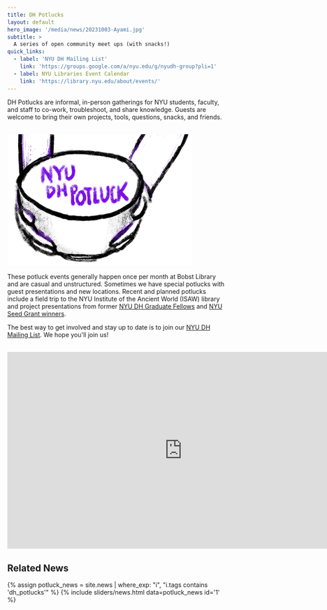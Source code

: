 ```yaml
---
title: DH Potlucks
layout: default
hero_image: '/media/news/20231003-Ayami.jpg'
subtitle: >
  A series of open community meet ups (with snacks!)
quick_links:
  - label: 'NYU DH Mailing List'
    link: 'https://groups.google.com/a/nyu.edu/g/nyudh-group?pli=1'
  - label: NYU Libraries Event Calendar
    link: 'https://library.nyu.edu/about/events/'
---
```


DH Potlucks are informal, in-person gatherings for NYU students, faculty, and staff to co-work, troubleshoot, and share knowledge. Guests are welcome to bring their own projects, tools, questions, snacks, and friends. 

<br>
<img alt="NYU DH Potluck doodle" src="/media/projects/potluck-no-background.png" style="max-height:300px"/>


These potluck events generally happen once per month at Bobst Library and are casual and unstructured. Sometimes we have special potlucks with guest presentations and new locations. Recent and planned potlucks include a field trip to the NYU Institute of the Ancient World (ISAW) library and project presentations from former [NYU DH Graduate Fellows](/funding/grad-fellowships/) and [NYU Seed Grant winners](/funding/seed-grants/). 


The best way to get involved and stay up to date is to join our <a target="_blank" href="https://groups.google.com/a/nyu.edu/g/nyudh-group?pli=1">NYU DH Mailing List</a>. We hope you'll join us!

<br>

<iframe src="https://www.google.com/maps/embed?pb=!1m14!1m8!1m3!1d12093.926272909368!2d-73.9972212!3d40.7294279!3m2!1i1024!2i768!4f13.1!3m3!1m2!1s0x89c2599051b30887%3A0x6028dd2df0a0e9a2!2sElmer%20Holmes%20Bobst%20Library!5e0!3m2!1sen!2sus!4v1699557256688!5m2!1sen!2sus" width="800"  height="450" style="border:0;" allowfullscreen="" loading="lazy" referrerpolicy="no-referrer-when-downgrade"></iframe>

<br>

<div class="block py-5" markdown="1">
<h2 id="seed-grant-news">Related News</h2>

{% assign potluck_news = site.news | where_exp: "i", "i.tags contains 'dh_potlucks'" %}
{% include sliders/news.html data=potluck_news id='1' %}
</div>






